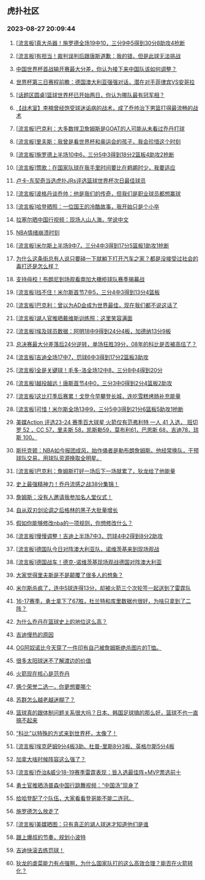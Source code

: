 ## 虎扑社区 
### 2023-08-27 20:09:44

1. [[流言板]真大杀器！施罗德全场19中10，三分9中5得到30分8助攻4抢断](https://bbs.hupu.com/61854734.html)

2. [[流言板]有担当！裁判误判后跟唐斯道歉：我的错，但是此球无法挑战](https://bbs.hupu.com/61854167.html)

3. [中国世界杯首战输开赛最大分差，你认为接下来中国队该如何调整？](https://bbs.hupu.com/61849774.html)

4. [世界杯第三日赛程前瞻：德国澳大利亚强强对话，潜在对手菲律宾VS安哥拉](https://bbs.hupu.com/61848977.html)

5. [[话题区圆桌]篮球世界杯已开始两日，你认为哪队最有冠军相？](https://bbs.hupu.com/61850913.html)

6. [【战术室】李楠曾经饱受球迷诟病的战术，成了乔帅治下男篮打得最流畅的战术](https://bbs.hupu.com/61848432.html)

7. [[流言板]巴克利：大多数捍卫詹姆斯是GOAT的人可能从未看过乔丹打球](https://bbs.hupu.com/61848056.html)

8. [[流言板]里夫斯：我曾是看世界杯和奥运会的孩子，我会珍惜这个时刻](https://bbs.hupu.com/61849837.html)

9. [[流言板]施罗德上半场10中6，三分5中3得到18分2篮板4助攻2抢断](https://bbs.hupu.com/61853810.html)

10. [[流言板]莺歌：在国家队球在我手里时间要比在鹈鹕时少，我要适应](https://bbs.hupu.com/61848282.html)

11. [卢卡-东契奇当选虎扑JRs评选篮球世界杯次日最佳球员](https://bbs.hupu.com/61848038.html)

12. [[流言板]波格丹谈乔帅：他是我们的传奇，但我们是职业球员都想赢球](https://bbs.hupu.com/61850725.html)

13. [[流言板]哈登晒照：一位国王的冷酷故事，我开始只是个小卒](https://bbs.hupu.com/61853523.html)

14. [拉塞尔晒中国行视频：现场人山人海，学说中文](https://bbs.hupu.com/61853153.html)

15. [NBA情绪崩溃时刻](https://bbs.hupu.com/61851943.html)

16. [[流言板]米尔斯上半场9中7，三分4中3得到17分5篮板1助攻1抢断](https://bbs.hupu.com/61853805.html)

17. [为什么这条街总有人说只要碰一下就躺下打开汽车之家？都是没接受过社会的毒打还是怎么样？](https://bbs.hupu.com/61848527.html)

18. [支持母校！布朗尼到场观看南加大橄榄球队赛季揭幕战](https://bbs.hupu.com/61854860.html)

19. [[流言板]挡不住！米尔斯首节7中5，三分4中3得到13分4篮板](https://bbs.hupu.com/61853509.html)

20. [[流言板]巴克利：曾以为AD会成为世界最佳，现在我们都不说这话了](https://bbs.hupu.com/61848865.html)

21. [[流言板]湖人官推晒戴维斯训练照：这里笑容满面](https://bbs.hupu.com/61847553.html)

22. [[流言板]埃及球员数据：阿明18中9得到24分4板，加德纳13分9板](https://bbs.hupu.com/61854817.html)

23. [总决赛最大分差落后24分逆转，单场狂胜39分，08年的科比是否被高估了？](https://bbs.hupu.com/61852812.html)

24. [[流言板]吉迪全场17中7，罚球6中3得到17分2篮板3助攻](https://bbs.hupu.com/61854799.html)

25. [[流言板]全是关键球！毛多-洛全场12中8，三分8中4得到20分](https://bbs.hupu.com/61854752.html)

26. [[流言板]越投越远！唐斯首节4中0，三分3中0得到2分4篮板2助攻](https://bbs.hupu.com/61853228.html)

27. [[流言板]这比打季后赛累！戈登今早攀登长城，连吃雪糕烤肠补充能量](https://bbs.hupu.com/61854200.html)

28. [[流言板]可惜！米尔斯全场13中9，三分5中3得到21分6篮板5助攻1抢断](https://bbs.hupu.com/61854767.html)

29. [美媒Action 评选23-24 赛季百大球星 火箭仅有范弗利特 一人 41 入选， 班切罗 52 ，CC 57，里夫斯 58，凯斯勒59，莫布利61，巴恩斯 68，吉迪78，琼斯 100。](https://bbs.hupu.com/61850532.html)

30. [斯托克顿：NBA如今报团成风，始作俑者是勒布朗詹姆斯。他经常换队，干预球队交易，用球队资源换取全明星。](https://bbs.hupu.com/61853927.html)

31. [[流言板]巴克利：詹姆斯打好一场后下一场就累了，狄龙给了他能量](https://bbs.hupu.com/61848642.html)

32. [史上最强精神力！乔丹流感之战38分集锦！](https://bbs.hupu.com/61854020.html)

33. [詹姆斯：没有人邀请我参加名人堂仪式！](https://bbs.hupu.com/61855057.html)

34. [自从双刃剑论调之后格林的黑子大批量增长](https://bbs.hupu.com/61852310.html)

35. [假如你能够修改nba的一项规则，你想修改什么？](https://bbs.hupu.com/61854671.html)

36. [[流言板]慢慢调整！吉迪上半场7中3，罚球4中2得到8分2助攻](https://bbs.hupu.com/61853877.html)

37. [[流言板]德国队今日对阵澳大利亚队，诺维茨基来到现场观战](https://bbs.hupu.com/61854196.html)

38. [[流言板]德国战车！德克-诺维茨基现场观战德国对阵澳大利亚](https://bbs.hupu.com/61853924.html)

39. [大家觉得里夫斯是不是颠覆了很多人的想象？](https://bbs.hupu.com/61853932.html)

40. [米尔斯杀疯了，连中5球连得13分，却被火箭三个次轮签一起送到了雷霆队](https://bbs.hupu.com/61853708.html)

41. [16-17赛季，勇士拿下了67胜，杜兰特和库里数据也很好，为啥只拿到了二阵？](https://bbs.hupu.com/61852408.html)

42. [为什么乔丹在篮球史上的地位这么高？](https://bbs.hupu.com/61855026.html)

43. [吉迪慢热的原因](https://bbs.hupu.com/61854025.html)

44. [OG阿奴诺比今天穿了一件印有自己被詹姆斯绝杀图片的T恤。](https://bbs.hupu.com/61854653.html)

45. [很多太阳球迷不了解渡边的价值](https://bbs.hupu.com/61855084.html)

46. [火箭现在核心是范乔丹](https://bbs.hupu.com/61853062.html)

47. [俩个荣誉二选一，你更想要哪个](https://bbs.hupu.com/61854114.html)

48. [苏群怎么越老越迷糊了？](https://bbs.hupu.com/61854527.html)

49. [篮球真的跟体制问题关系很大吗？日本、韩国足球搞的那么好，篮球不也一直搞不起来](https://bbs.hupu.com/61850280.html)

50. [“科比”以特殊的方式来到世界杯，太像了！](https://bbs.hupu.com/61853649.html)

51. [[流言板]埃克萨姆9分4板3助、杜普-里斯8分3板、英格尔斯5分4板](https://bbs.hupu.com/61854920.html)

52. [加拿大啥时候阵容这么强了？](https://bbs.hupu.com/61854367.html)

53. [[流言板]乔治&威少18-19赛季雷霆表现：皆入选最佳阵+MVP票选前十](https://bbs.hupu.com/61849465.html)

54. [勇士官推晒汤普森中国行跳舞视频：“中国汤”现身了](https://bbs.hupu.com/61850117.html)

55. [给哈登配了个队伍，大家看看登哥能不能二连冠。](https://bbs.hupu.com/61854630.html)

56. [施罗德怎么放走了](https://bbs.hupu.com/61854914.html)

57. [[流言板]美媒晒图：只有真正的湖人球迷才知道他们是谁](https://bbs.hupu.com/61849552.html)

58. [跟上爆叔的节奏，规划小波特](https://bbs.hupu.com/61854551.html)

59. [吉迪快滚去练罚球！](https://bbs.hupu.com/61854620.html)

60. [狄龙的虐菜能力有点强啊，为什么国家队打的这么高效合理？能否在火箭转化？](https://bbs.hupu.com/61854743.html)


